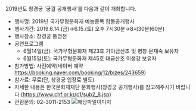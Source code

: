 2019년도 창경궁 '궁궐 공개행사'를 다음과 같이 개최합니다.

- 행사명: 2019년 국가무형문화재 예능종목 합동공개행사
- 행사기간: 2019.6.14.(금)→6.15.(토) 오후 7시30분→8시30분(60분)
- 행사장소: 창경궁 통명전
- 공연프로그램
  - 6월14일(금): 국가무형문화재 제23호 가야금산조 및 병창 문재숙 보유자
  - 6월15일(토): 국가무형문화재 제45호 대금산조 이생강 보유자
- 참가방법: 사전예약(네이버 예약 https://booking.naver.com/booking/12/bizes/243659)
- 참가료: 무료(단, 창경궁 입장료 별도)
- 자세한 내용은 한국문화재재단 문화행사(창경궁 공개행사)를 참고해주시기 바랍니다.(https://www.chf.or.kr/c1/sub2_8.jsp)
- 관람문의: 02-3011-2153 ![해당파일이미지](https://cgg.cha.go.kr/agapp/cmm/fms/getImage.do?atchFileId=FILE_000000000130264&fileSn=2)